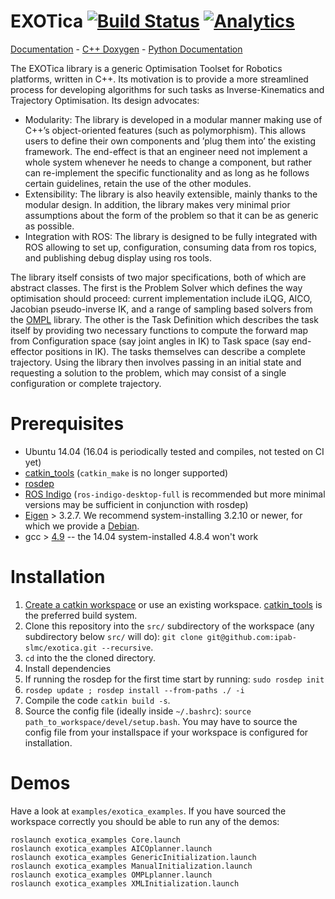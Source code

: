 # EXOTica [![Build Status](https://travis-ci.org/ipab-slmc/exotica.svg?branch=master)](https://travis-ci.org/ipab-slmc/exotica) [![Analytics](https://ga-beacon.appspot.com/UA-72496975-1/openhumanoids/exotica/?pixel)](https://github.com/igrigorik/ga-beacon)

[Documentation](http://ipab-slmc.github.io/exotica/) - [C++ Doxygen](http://ipab-slmc.github.io/exotica/doxygen_cpp/) - [Python Documentation](https://ipab-slmc.github.io/exotica/Python-API.html)

The EXOTica library is a generic Optimisation Toolset for Robotics platforms, written in C++. Its motivation is to provide a more streamlined process for developing algorithms for such tasks as Inverse-Kinematics and Trajectory Optimisation. Its design advocates:

 * Modularity: The library is developed in a modular manner making use of C++’s object-oriented features (such as polymorphism). This allows users to define their own components and ’plug them into’ the existing framework. The end-effect is that an engineer need not implement a whole system whenever he needs to change a component, but rather can re-implement the specific functionality and as long as he follows certain guidelines, retain the use of the other modules.
 * Extensibility: The library is also heavily extensible, mainly thanks to the modular design. In addition, the library makes very minimal prior assumptions about the form of the problem so that it can be as generic as possible.
 * Integration with ROS: The library is designed to be fully integrated with ROS allowing to set up, configuration, consuming data from ros topics, and publishing debug display using ros tools.


The library itself consists of two major specifications, both of which are abstract classes. The first is the Problem Solver which defines the way optimisation should proceed: current implementation include iLQG, AICO, Jacobian pseudo-inverse IK, and a range of sampling based solvers from the [OMPL](http://ompl.kavrakilab.org/) library. The other is the Task Definition which describes the task itself by providing two necessary functions to compute the forward map from Configuration space (say joint angles in IK) to Task space (say end-effector positions in IK). The tasks themselves can describe a complete trajectory. Using the library then involves passing in an initial state and requesting a solution to the problem, which may consist of a single configuration or complete trajectory.

# Prerequisites
* Ubuntu 14.04 (16.04 is periodically tested and compiles, not tested on CI yet)
* [catkin_tools](https://catkin-tools.readthedocs.io/en/latest/) (```catkin_make``` is no longer supported)
* [rosdep](http://wiki.ros.org/rosdep) 
* [ROS Indigo](http://wiki.ros.org/indigo/Installation/Ubuntu) (```ros-indigo-desktop-full``` is recommended but more minimal versions may be sufficient in conjunction with rosdep)
* [Eigen](http://eigen.tuxfamily.org/index.php?title=Main_Page) > 3.2.7. We recommend system-installing 3.2.10 or newer, for which we provide a [Debian](http://terminator.robots.inf.ed.ac.uk/apt/libeigen3-dev.deb).
* gcc > [4.9](https://askubuntu.com/questions/466651/how-do-i-use-the-latest-gcc-on-ubuntu) -- the 14.04 system-installed 4.8.4 won't work

# Installation

1. [Create a catkin workspace](https://catkin-tools.readthedocs.io/en/latest/quick_start.html#initializing-a-new-workspace) or use an existing workspace. [catkin_tools](https://catkin-tools.readthedocs.io/en/latest/) is the preferred build system.
1. Clone this repository into the ```src/``` subdirectory of the workspace (any subdirectory below ```src/``` will do): ``git clone git@github.com:ipab-slmc/exotica.git --recursive``.
1. ```cd``` into the the cloned directory.
1. Install dependencies
  1. If running the rosdep for the first time start by running:
     ```sudo rosdep init```
  1. ```rosdep update ; rosdep install --from-paths ./ -i ```
1. Compile the code ```catkin build -s```.
1. Source the config file (ideally inside ```~/.bashrc```): ```source path_to_workspace/devel/setup.bash```. You may have to source the config file from your installspace if your workspace is configured for installation.

# Demos
Have a look at ```examples/exotica_examples```.
If you have sourced the workspace correctly you should be able to run any of the demos:

```
roslaunch exotica_examples Core.launch
roslaunch exotica_examples AICOplanner.launch
roslaunch exotica_examples GenericInitialization.launch
roslaunch exotica_examples ManualInitialization.launch
roslaunch exotica_examples OMPLplanner.launch
roslaunch exotica_examples XMLInitialization.launch
```

     
